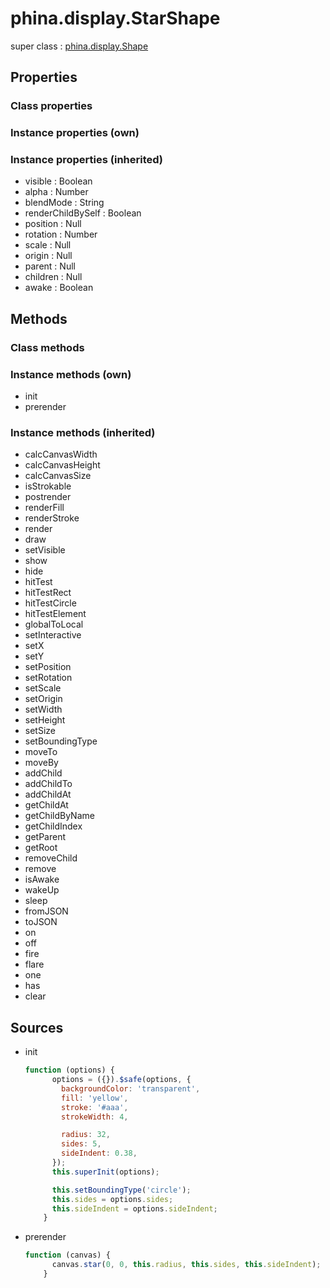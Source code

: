# phina.display.StarShape

super class : [phina.display.Shape](phina.display.Shape.md)

## Properties

### Class properties


### Instance properties (own)


### Instance properties (inherited)

* visible : Boolean
* alpha : Number
* blendMode : String
* renderChildBySelf : Boolean
* position : Null
* rotation : Number
* scale : Null
* origin : Null
* parent : Null
* children : Null
* awake : Boolean

## Methods

### Class methods


### Instance methods (own)

* init
* prerender

### Instance methods (inherited)

* calcCanvasWidth
* calcCanvasHeight
* calcCanvasSize
* isStrokable
* postrender
* renderFill
* renderStroke
* render
* draw
* setVisible
* show
* hide
* hitTest
* hitTestRect
* hitTestCircle
* hitTestElement
* globalToLocal
* setInteractive
* setX
* setY
* setPosition
* setRotation
* setScale
* setOrigin
* setWidth
* setHeight
* setSize
* setBoundingType
* moveTo
* moveBy
* addChild
* addChildTo
* addChildAt
* getChildAt
* getChildByName
* getChildIndex
* getParent
* getRoot
* removeChild
* remove
* isAwake
* wakeUp
* sleep
* fromJSON
* toJSON
* on
* off
* fire
* flare
* one
* has
* clear

## Sources

* init
  ```javascript
  function (options) {
        options = ({}).$safe(options, {
          backgroundColor: 'transparent',
          fill: 'yellow',
          stroke: '#aaa',
          strokeWidth: 4,
  
          radius: 32,
          sides: 5,
          sideIndent: 0.38,
        });
        this.superInit(options);
  
        this.setBoundingType('circle');
        this.sides = options.sides;
        this.sideIndent = options.sideIndent;
      }
  ```
* prerender
  ```javascript
  function (canvas) {
        canvas.star(0, 0, this.radius, this.sides, this.sideIndent);
      }
  ```

